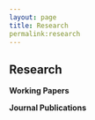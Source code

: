 ```yaml
---
layout: page
title: Research
permalink:research
---
```

## Research

**Working Papers**


**Journal Publications**

